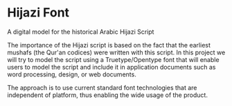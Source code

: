 # Hijazi Font
A digital model for the historical Arabic Hijazi Script

The importance of the Hijazi script is based on the fact that the earliest mushafs (the Qur'an codices) were written with this script. In this project we will try to model the script using a Truetype/Opentype font that will enable users to model the script and include it in application documents such as  word processing, design, or web documents.

The approach is to use current standard font technologies that are independent of platform, thus enabling the wide usage of the product.
